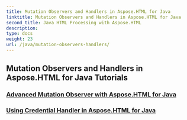 ```yaml
---
title: Mutation Observers and Handlers in Aspose.HTML for Java
linktitle: Mutation Observers and Handlers in Aspose.HTML for Java
second_title: Java HTML Processing with Aspose.HTML
description: 
type: docs
weight: 23
url: /java/mutation-observers-handlers/
---
```


## Mutation Observers and Handlers in Aspose.HTML for Java Tutorials
### [Advanced Mutation Observer with Aspose.HTML for Java](./mutation-observer/)
### [Using Credential Handler in Aspose.HTML for Java](./credential-handler/)